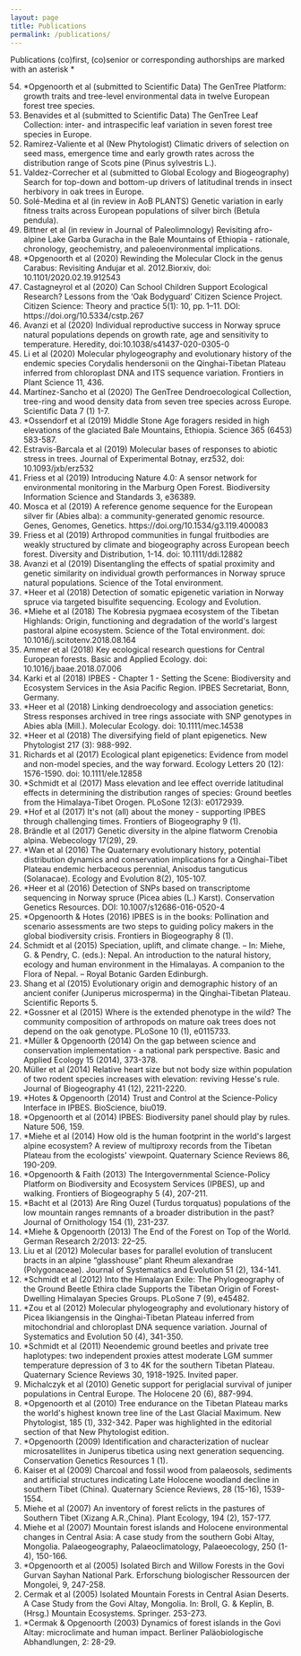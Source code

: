 ```yaml
---
layout: page
title: Publications
permalink: /publications/
---
```



Publications
(co)first, (co)senior or corresponding authorships are marked with an asterisk *

<ol reversed>
<li> *Opgenoorth et al (submitted to Scientific Data) The GenTree Platform: growth traits and tree-level environmental data in twelve European forest tree species.</li>
<li> Benavides et al (submitted to Scientific Data) The GenTree Leaf Collection: inter- and intraspecific leaf variation in seven forest tree species in Europe.</li>
<li> Ramirez-Valiente et al (New Phytologist) Climatic drivers of selection on seed mass, emergence time and early growth rates across the distribution range of Scots pine (Pinus sylvestris L.).</li>
<li> Valdez-Correcher et al (submitted to Global Ecology and Biogeography) Search for top-down and bottom-up drivers of latitudinal trends in insect herbivory in oak trees in Europe.</li>
<li> Solé-Medina et al (in review in AoB PLANTS) Genetic variation in early fitness traits across European populations of silver birch (Betula pendula).</li>
<li> Bittner et al (in review in Journal of Paleolimnology) Revisiting afro-alpine Lake Garba Guracha in the Bale Mountains of Ethiopia - rationale, chronology, geochemistry, and paleoenvironmental implications.</li>
<li> *Opgenoorth et al (2020) Rewinding the Molecular Clock in the genus Carabus: Revisiting Andujar et al. 2012.Biorxiv, doi: 10.1101/2020.02.19.912543</li>
<li> Castagneyrol et al (2020) Can School Children Support Ecological Research? Lessons from the ‘Oak Bodyguard’ Citizen Science Project. Citizen Science: Theory and practice 5(1): 10, pp. 1–11. DOI: https://doi.org/10.5334/cstp.267</li>
<li> Avanzi et al (2020) Individual reproductive success in Norway spruce natural populations depends on growth rate, age and sensitivity to temperature. 
Heredity, doi:10.1038/s41437-020-0305-0</li>
<li> Li et al (2020) Molecular phylogeography and evolutionary history of the endemic species Corydalis hendersonii on the Qinghai-Tibetan Plateau inferred from chloroplast DNA and ITS sequence variation. Frontiers in Plant Science 11, 436.</li>
<li> Martínez-Sancho et al (2020) The GenTree Dendroecological Collection, tree-ring and wood density data from seven tree species across Europe. Scientific Data 7 (1) 1-7.</li>
<li> *Ossendorf et al (2019) Middle Stone Age foragers resided in high elevations of the glaciated Bale Mountains, Ethiopia. Science 365 (6453) 583-587.</li>
<li> Estravis-Barcala et al (2019) Molecular bases of responses to abiotic stress in trees. Journal of Experimental Botnay, erz532, doi: 10.1093/jxb/erz532</li>
<li> Friess et al (2019) Introducing Nature 4.0: A sensor network for environmental monitoring in the Marburg Open Forest. Biodiversity Information Science and Standards 3, e36389.</li>
<li> Mosca et al (2019) A reference genome sequence for the European silver fir (Abies alba): a community-generated genomic resource. Genes, Genomes, Genetics. https://doi.org/10.1534/g3.119.400083</li>
<li> Friess et al (2019) Arthropod communities in fungal fruitbodies are weakly structured by climate and biogeography across European beech forest. Diversity and Distribution, 1-14. doi: 10.1111/ddi.12882</li>
<li> Avanzi et al (2019) Disentangling the effects of spatial proximity and genetic similarity on individual growth performances in Norway spruce natural populations. Science of the Total environment.</li>
 <li> *Heer et al (2018) Detection of somatic epigenetic variation in Norway spruce via targeted bisulfite sequencing. Ecology and Evolution.</li>
 <li> *Miehe et al (2018) The Kobresia pygmaea ecosystem of the Tibetan Highlands: Origin, functioning and degradation of the world's largest pastoral alpine ecosystem. Science of the Total environment. doi: 10.1016/j.scitotenv.2018.08.164</li>
 <li> Ammer et al (2018) Key ecological research questions for Central European forests. Basic and Applied Ecology. doi: 10.1016/j.baae.2018.07.006</li>
 <li> Karki et al (2018) IPBES - Chapter 1 - Setting the Scene: Biodiversity and Ecosystem Services in the Asia Pacific Region. IPBES Secretariat, Bonn, Germany.</li>
 <li> *Heer et al (2018) Linking dendroecology and association genetics: Stress responses archived in tree rings associate with SNP genotypes in Abies abla (Mill.). Molecular Ecology. doi: 10.1111/mec.14538</li>
 <li> *Heer et al (2018) The diversifying field of plant epigenetics. New Phytologist 217 (3): 988-992.</li>
 <li> Richards et al (2017) Ecological plant epigenetics: Evidence from model and non-model species, and the way forward. Ecology Letters 20 (12): 1576-1590. doi: 10.1111/ele.12858</li>
 <li> *Schmidt et al (2017) Mass elevation and lee effect override latitudinal effects in determining the distribution ranges of species: Ground beetles from the Himalaya-Tibet Orogen. PLoSone 12(3): e0172939.</li>
 <li> *Hof et al (2017) It's not (all) about the money - supporting IPBES through challenging times. Frontiers of Biogeography 9 (1).</li>
 <li> Brändle et al (2017) Genetic diversity in the alpine flatworm Crenobia alpina. Webecology 17(29), 29.</li>
 <li> *Wan et al (2016) The Quaternary evolutionary history, potential distribution dynamics and conservation implications for a Qinghai-Tibet Plateau endemic herbaceous perennial, Anisodus tanguticus (Solanacae). Ecology and Evolution 8(2), 105-107. </li>
 <li> *Heer et al (2016) Detection of SNPs based on transcriptome sequencing in Norway spruce (Picea abies (L.) Karst). Conservation Genetics Resources. DOI: 10.1007/s12686-016-0520-4</li>
 <li> *Opgenoorth & Hotes (2016) IPBES is in the books: Pollination and scenario assessments are two steps to guiding policy makers in the global biodiversity crisis. Frontiers in Biogeography 8 (1).</li>
 <li> Schmidt et al (2015) Speciation, uplift, and climate change. – In: Miehe, G. & Pendry, C. (eds.): Nepal. An introduction to the natural history, ecology and human environment in the Himalayas. A companion to the Flora of Nepal. – Royal Botanic Garden Edinburgh.
 <li> Shang et al (2015) Evolutionary origin and demographic history of an ancient conifer (Juniperus microsperma) in the Qinghai-Tibetan Plateau. Scientific Reports 5.</li>
 <li> *Gossner et al (2015) Where is the extended phenotype in the wild? The community composition of arthropods on mature oak trees does not depend on the oak genotype. PLoSone 10 (1), e0115733.</li>
 <li> *Müller & Opgenoorth (2014) On the gap between science and conservation implementation - a national park perspective. Basic and Applied Ecology 15 (2014), 373-378.</li>
 <li> Müller et al (2014) Relative heart size but not body size within population of two rodent species increases with elevation: reviving Hesse's rule. Journal of Biogeography 41 (12), 2211-2220.</li>
 <li> *Hotes & Opgenoorth (2014) Trust and Control at the Science-Policy Interface in IPBES. BioScience, biu019.</li>
 <li> *Opgenoorth et al (2014) IPBES: Biodiversity panel should play by rules. Nature 506, 159.</li>
 <li> *Miehe et al (2014) How old is the human footprint in the world's largest alpine ecosystem? A review of multiproxy records from the Tibetan Plateau from the ecologists' viewpoint. Quaternary Science Reviews 86, 190-209.</li>
 <li> *Opgenoorth & Faith (2013) The Intergovernmental Science-Policy Platform on Biodiversity and Ecosystem Services (IPBES), up and walking. Frontiers of Biogeography 5 (4), 207-211.</li>
 <li> *Bacht et al (2013) Are Ring Ouzel (Turdus torquatus) populations of the low mountain ranges remnants of a broader distribution in the past? Journal of Ornithology 154 (1), 231-237.</li>
 <li> *Miehe & Opgenoorth (2013) The End of the Forest on Top of the World. German Research 2/2013: 22–25.</li>
 <li> Liu et al (2012) Molecular bases for parallel evolution of translucent bracts in an alpine “glasshouse” plant Rheum alexandrae (Polygonaceae). Journal of Systematics and Evolution 51 (2), 134-141.</li>
 <li> *Schmidt et al (2012) Into the Himalayan Exile: The Phylogeography of the Ground Beetle Ethira clade Supports the Tibetan Origin of Forest-Dwelling Himalayan Species Groups. PLoSone 7 (9), e45482.</li>
 <li> *Zou et al (2012) Molecular phylogeography and evolutionary history of Picea likiangensis in the Qinghai-Tibetan Plateau inferred from mitochondrial and chloroplast DNA sequence variation. Journal of Systematics and Evolution 50 (4), 341-350.</li>
 <li> *Schmidt et al (2011) Neoendemic ground beetles and private tree haplotypes: two independent proxies attest moderate LGM summer temperature depression of 3 to 4K for the southern Tibetan Plateau. Quaternary Science Reviews 30, 1918-1925. Invited paper.</li>
 <li> Michalczyk et al (2010) Genetic support for periglacial survival of juniper populations in Central Europe. The Holocene 20 (6), 887-994.</li>
 <li> *Opgenoorth et al (2010) Tree endurance on the Tibetan Plateau marks the world's highest known tree line of the Last Glacial Maximum. New Phytologist, 185 (1), 332-342. Paper was highlighted in the editorial section of that New Phytologist edition.</li>
 <li> *Opgenoorth (2009) Identification and characterization of nuclear microsatellites in Juniperus tibetica using next generation sequencing. Conservation Genetics Resources 1 (1).</li>
 <li> Kaiser et al (2009) Charcoal and fossil wood from palaeosols, sediments and artificial structures indicating Late Holocene woodland decline in southern Tibet (China). Quaternary Science Reviews, 28 (15-16), 1539-1554.</li>
 <li> Miehe et al (2007) An inventory of forest relicts in the pastures of Southern Tibet (Xizang A.R.,China). Plant Ecology, 194 (2), 157-177.</li>
 <li> Miehe et al (2007) Mountain forest islands and Holocene environmental changes in Central Asia: A case study from the southern Gobi Altay, Mongolia. Palaeogeography, Palaeoclimatology, Palaeoecology, 250 (1-4), 150-166. </li>
 <li> *Opgenoorth et al (2005) Isolated Birch and Willow Forests in the Govi Gurvan Sayhan National Park. Erforschung biologischer Ressourcen der Mongolei, 9, 247-258.</li>
 <li> Cermak et al (2005) Isolated Mountain Forests in Central Asian Deserts. A Case Study from the Govi Altay, Mongolia. In: Broll, G. & Keplin, B.(Hrsg.) Mountain Ecosystems. Springer. 253-273.</li>
 <li> *Cermak & Opgenoorth (2003) Dynamics of forest islands in the Govi Altay: microclimate and human impact. Berliner Paläobiologische Abhandlungen, 2: 28-29.</li>